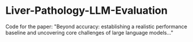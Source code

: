 # Liver-Pathology-LLM-Evaluation
Code for the paper: "Beyond accuracy: establishing a realistic performance baseline and uncovering core challenges of large language models..."
